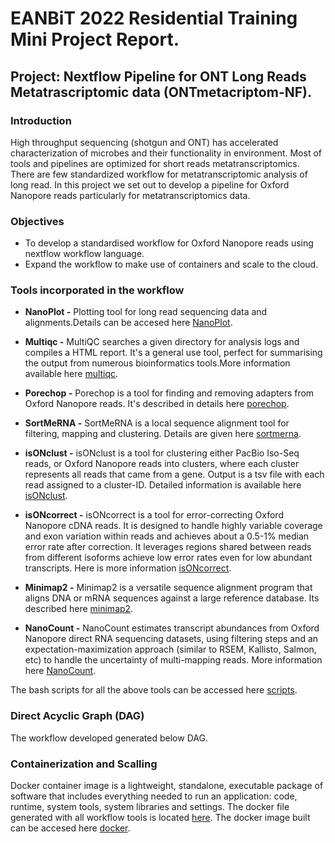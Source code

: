 # EANBiT 2022 Residential Training Mini Project Report.
## Project: Nextflow Pipeline for ONT Long Reads Metatrascriptomic data (ONTmetacriptom-NF).
### Introduction

High throughput sequencing (shotgun and ONT) has accelerated characterization of microbes and their functionality in environment. 
Most of tools and pipelines are optimized for short reads metatranscriptomics. There are few standardized workflow for metatranscriptomic analysis of long read. 
In this project we set out to develop a pipeline for Oxford Nanopore reads particularly for metatranscriptomics data.

### Objectives

- To develop a standardised workflow for Oxford Nanopore reads using nextflow workflow language.
- Expand the workflow to make use of containers and scale to the cloud.

### Tools incorporated in the workflow

- **NanoPlot -** Plotting tool for long read sequencing data and alignments.Details can be accesed here [NanoPlot](https://github.com/wdecoster/NanoPlot).

- **Multiqc -** MultiQC searches a given directory for analysis logs and compiles a HTML report. It's a general use tool, perfect for summarising the output from numerous bioinformatics tools.More information available here [multiqc](https://github.com/ewels/MultiQC).

- **Porechop -** Porechop is a tool for finding and removing adapters from Oxford Nanopore reads. It's described in details here [porechop](https://github.com/rrwick/Porechop).

- **SortMeRNA -** SortMeRNA is a local sequence alignment tool for filtering, mapping and clustering. Details are given here [sortmerna](https://github.com/biocore/sortmerna). 

- **isONclust -** isONclust is a tool for clustering either PacBio Iso-Seq reads, or Oxford Nanopore reads into clusters, where each cluster represents all reads that came from a gene. Output is a tsv file with each read assigned to a cluster-ID. Detailed information is available here [isONclust](https://github.com/ksahlin/isONclust).

- **isONcorrect -** isONcorrect is a tool for error-correcting Oxford Nanopore cDNA reads. It is designed to handle highly variable coverage and exon variation within reads and achieves about a 0.5-1% median error rate after correction. It leverages regions shared between reads from different isoforms achieve low error rates even for low abundant transcripts. Here is more information [isONcorrect](https://github.com/ksahlin/isONcorrect).

- **Minimap2 -** Minimap2 is a versatile sequence alignment program that aligns DNA or mRNA sequences against a large reference database. Its described here [minimap2](https://github.com/lh3/minimap2).

- **NanoCount -** NanoCount estimates transcript abundances from Oxford Nanopore direct RNA sequencing datasets, using filtering steps and an expectation-maximization approach (similar to RSEM, Kallisto, Salmon, etc) to handle the uncertainty of multi-mapping reads. More information here [NanoCount](https://github.com/a-slide/NanoCount).

The bash scripts for all the above tools can be accessed here [scripts](https://github.com/eanbit-rt/ONTmetacriptom-NF/tree/main/scripts).

### Direct Acyclic Graph (DAG)

The workflow developed generated below DAG.


### Containerization and Scalling 

Docker container image is a lightweight, standalone, executable package of software that includes everything needed to run an application: code, runtime, system tools, system libraries and settings. The docker file generated with all workflow tools is located [here](https://github.com/eanbit-rt/ONTmetacriptom-NF/tree/main/docker).
The docker image built can be accesed here [docker](https://github.com/eanbit-rt/ONTmetacriptom-NF/tree/main/docker).








